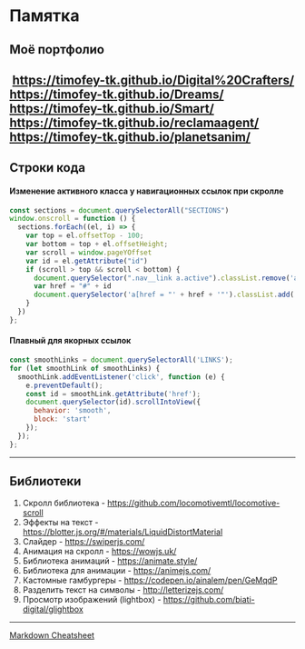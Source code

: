 # Памятка 
## Моё портфолио
‎ https://timofey-tk.github.io/Digital%20Crafters/
‎ https://timofey-tk.github.io/Dreams/
‎ https://timofey-tk.github.io/Smart/
‎ https://timofey-tk.github.io/reclamaagent/
‎ https://timofey-tk.github.io/planetsanim/
---
## Строки кода
#### Изменение активного класса у навигационных ссылок при скролле
  ```javascript
  const sections = document.querySelectorAll("SECTIONS") 
  window.onscroll = function () {
    sections.forEach((el, i) => {
      var top = el.offsetTop - 100;
      var bottom = top + el.offsetHeight;
      var scroll = window.pageYOffset
      var id = el.getAttribute("id")
      if (scroll > top && scroll < bottom) {
        document.querySelector(".nav__link a.active").classList.remove('active')
        var href = "#" + id
        document.querySelector('a[href = "' + href + '"').classList.add('active')
      }
    })
  };
  ```
  
#### Плавный для якорных ссылок

```javascript
const smoothLinks = document.querySelectorAll('LINKS');
for (let smoothLink of smoothLinks) {
  smoothLink.addEventListener('click', function (e) {
    e.preventDefault();
    const id = smoothLink.getAttribute('href');
    document.querySelector(id).scrollIntoView({
      behavior: 'smooth',
      block: 'start'
    });
  });
};
````
---
## Библиотеки
1. Cкролл библиотека - https://github.com/locomotivemtl/locomotive-scroll
2. Эффекты на текст - https://blotter.js.org/#/materials/LiquidDistortMaterial
3. Слайдер - https://swiperjs.com/
4. Анимация на скролл - https://wowjs.uk/
5. Библиотека анимаций - https://animate.style/ 
6. Библиотека для анимации - https://animejs.com/
7. Кастомные гамбургеры - https://codepen.io/ainalem/pen/GeMqdP
8. Разделить текст на символы - http://letterizejs.com/
9. Просмотр изображений (lightbox) - https://github.com/biati-digital/glightbox
---
[Markdown Cheatsheet](https://github.com/adam-p/markdown-here/wiki/Markdown-Cheatsheet)

